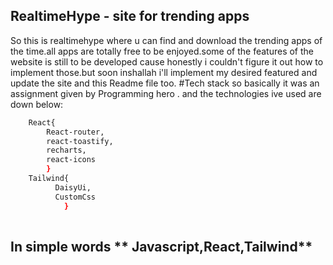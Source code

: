 ## RealtimeHype - site for trending apps
So this is realtimehype where u can find and download the trending apps of the time.all apps are totally free to be enjoyed.some of the features of the website is still to be developed cause honestly i couldn't figure it out how to implement those.but soon inshallah i'll implement my desired featured and update the site and this Readme file too.
#Tech stack 
so basically it was an assignment given by Programming hero . and the technologies ive used are down below:
```bash
    React{
        React-router,
        react-toastify,
        recharts,
        react-icons
        }
    Tailwind{
          DaisyUi,
          CustomCss
            }
    
```
## In simple words ** Javascript,React,Tailwind**
